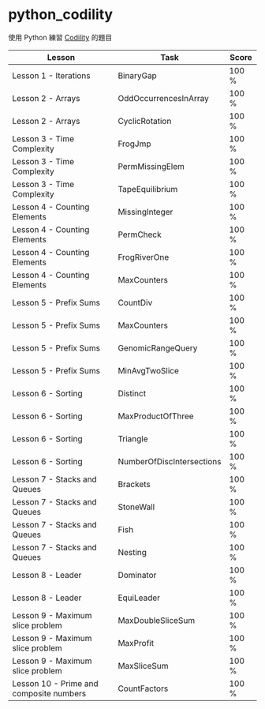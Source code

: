 # python_codility

使用 Python 練習 [Codility][co] 的題目

| Lesson | Task | Score |
| ------ | ------ | ------ |
| Lesson 1 - Iterations | BinaryGap | 100 % |
| Lesson 2 - Arrays | OddOccurrencesInArray | 100 % |
| Lesson 2 - Arrays | CyclicRotation | 100 % |
| Lesson 3 - Time Complexity | FrogJmp | 100 % |
| Lesson 3 - Time Complexity | PermMissingElem | 100 % |
| Lesson 3 - Time Complexity | TapeEquilibrium | 100 % |
| Lesson 4 - Counting Elements | MissingInteger | 100 % |
| Lesson 4 - Counting Elements | PermCheck | 100 % |
| Lesson 4 - Counting Elements | FrogRiverOne | 100 % |
| Lesson 4 - Counting Elements | MaxCounters | 100 % |
| Lesson 5 - Prefix Sums | CountDiv | 100 % |
| Lesson 5 - Prefix Sums | MaxCounters | 100 % |
| Lesson 5 - Prefix Sums | GenomicRangeQuery | 100 % |
| Lesson 5 - Prefix Sums | MinAvgTwoSlice | 100 % |
| Lesson 6 - Sorting | Distinct | 100 % |
| Lesson 6 - Sorting | MaxProductOfThree | 100 % |
| Lesson 6 - Sorting | Triangle | 100 % |
| Lesson 6 - Sorting | NumberOfDiscIntersections | 100 % |
| Lesson 7 - Stacks and Queues | Brackets | 100 % |
| Lesson 7 - Stacks and Queues | StoneWall | 100 % |
| Lesson 7 - Stacks and Queues | Fish | 100 % |
| Lesson 7 - Stacks and Queues | Nesting | 100 % |
| Lesson 8 - Leader | Dominator | 100 % |
| Lesson 8 - Leader | EquiLeader | 100 % |
| Lesson 9 - Maximum slice problem | MaxDoubleSliceSum | 100 % |
| Lesson 9 - Maximum slice problem | MaxProfit | 100 % |
| Lesson 9 - Maximum slice problem | MaxSliceSum | 100 % |
| Lesson 10 - Prime and composite numbers | CountFactors | 100 % |

[co]: <https://codility.com/programmers/>